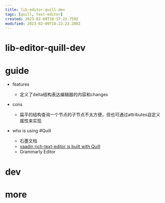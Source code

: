 ```yaml
---
title: lib-editor-quill-dev
tags: [quill, text-editor]
created: 2023-02-09T18:17:22.759Z
modified: 2023-02-09T18:23:23.288Z
---
```


# lib-editor-quill-dev

# guide
- features
  - 定义了delta结构表达编辑器的内容和changes

- cons
  - 扁平的结构查询一个节点的子节点不太方便，但也可通过attributes自定义属性来实现

- who is using #Quill
  - 石墨文档
  - [vaadin rich-text-editor is built with Quill](https://vaadin.com/docs/latest/components/rich-text-editor)
  - Grammarly Editor
# dev

# more
